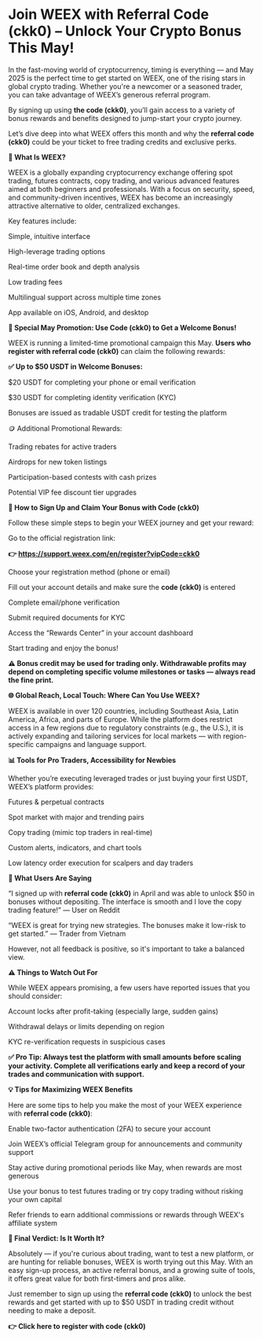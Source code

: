 # Join WEEX with Referral Code (ckk0) – Unlock Your Crypto Bonus This May!

In the fast-moving world of cryptocurrency, timing is everything — and May 2025 is the perfect time to get started on WEEX, one of the rising stars in global crypto trading. Whether you're a newcomer or a seasoned trader, you can take advantage of WEEX’s generous referral program. 

By signing up using **the code (ckk0)**, you’ll gain access to a variety of bonus rewards and benefits designed to jump-start your crypto journey.

Let’s dive deep into what WEEX offers this month and why the **referral code (ckk0)** could be your ticket to free trading credits and exclusive perks.

**🎯 What Is WEEX?**

WEEX is a globally expanding cryptocurrency exchange offering spot trading, futures contracts, copy trading, and various advanced features aimed at both beginners and professionals. With a focus on security, speed, and community-driven incentives, WEEX has become an increasingly attractive alternative to older, centralized exchanges.

Key features include:

Simple, intuitive interface

High-leverage trading options

Real-time order book and depth analysis

Low trading fees

Multilingual support across multiple time zones

App available on iOS, Android, and desktop

**🎁 Special May Promotion: Use Code (ckk0) to Get a Welcome Bonus!**

WEEX is running a limited-time promotional campaign this May. **Users who register with referral code (ckk0)** can claim the following rewards:

**✅ Up to $50 USDT in Welcome Bonuses:**

$20 USDT for completing your phone or email verification

$30 USDT for completing identity verification (KYC)

Bonuses are issued as tradable USDT credit for testing the platform

🪙 Additional Promotional Rewards:

Trading rebates for active traders

Airdrops for new token listings

Participation-based contests with cash prizes

Potential VIP fee discount tier upgrades

**🔐 How to Sign Up and Claim Your Bonus with Code (ckk0)**

Follow these simple steps to begin your WEEX journey and get your reward:

Go to the official registration link:

**👉 https://support.weex.com/en/register?vipCode=ckk0**

Choose your registration method (phone or email)

Fill out your account details and make sure the **code (ckk0)** is entered

Complete email/phone verification

Submit required documents for KYC

Access the “Rewards Center” in your account dashboard

Start trading and enjoy the bonus!

**⚠️ Bonus credit may be used for trading only. Withdrawable profits may depend on completing specific volume milestones or tasks — always read the fine print.**

**🌐 Global Reach, Local Touch: Where Can You Use WEEX?**

WEEX is available in over 120 countries, including Southeast Asia, Latin America, Africa, and parts of Europe. While the platform does restrict access in a few regions due to regulatory constraints (e.g., the U.S.), it is actively expanding and tailoring services for local markets — with region-specific campaigns and language support.

**📊 Tools for Pro Traders, Accessibility for Newbies**

Whether you’re executing leveraged trades or just buying your first USDT, WEEX’s platform provides:

Futures & perpetual contracts

Spot market with major and trending pairs

Copy trading (mimic top traders in real-time)

Custom alerts, indicators, and chart tools

Low latency order execution for scalpers and day traders

**💬 What Users Are Saying**

“I signed up with **referral code (ckk0)** in April and was able to unlock $50 in bonuses without depositing. The interface is smooth and I love the copy trading feature!” — User on Reddit

“WEEX is great for trying new strategies. The bonuses make it low-risk to get started.” — Trader from Vietnam

However, not all feedback is positive, so it's important to take a balanced view.

**⚠️ Things to Watch Out For**

While WEEX appears promising, a few users have reported issues that you should consider:

Account locks after profit-taking (especially large, sudden gains)

Withdrawal delays or limits depending on region

KYC re-verification requests in suspicious cases

**✅ Pro Tip: Always test the platform with small amounts before scaling your activity. Complete all verifications early and keep a record of your trades and communication with support.**

**💡 Tips for Maximizing WEEX Benefits**

Here are some tips to help you make the most of your WEEX experience with **referral code (ckk0)**:

Enable two-factor authentication (2FA) to secure your account

Join WEEX’s official Telegram group for announcements and community support

Stay active during promotional periods like May, when rewards are most generous

Use your bonus to test futures trading or try copy trading without risking your own capital

Refer friends to earn additional commissions or rewards through WEEX's affiliate system

**🎉 Final Verdict: Is It Worth It?**

Absolutely — if you're curious about trading, want to test a new platform, or are hunting for reliable bonuses, WEEX is worth trying out this May. With an easy sign-up process, an active referral bonus, and a growing suite of tools, it offers great value for both first-timers and pros alike.

Just remember to sign up using the **referral code (ckk0)** to unlock the best rewards and get started with up to $50 USDT in trading credit without needing to make a deposit.

**👉 Click here to register with code (ckk0)**

